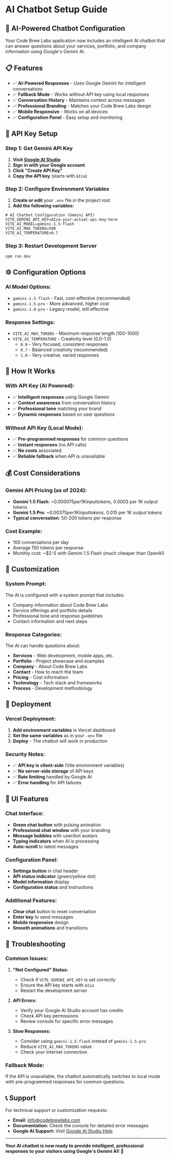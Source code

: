# AI Chatbot Setup Guide

## 🤖 **AI-Powered Chatbot Configuration**

Your Code Brew Labs application now includes an intelligent AI chatbot that can answer questions about your services, portfolio, and company information using Google's Gemini AI.

## 📋 **Features**

- ✅ **AI-Powered Responses** - Uses Google Gemini for intelligent conversations
- ✅ **Fallback Mode** - Works without API key using local responses
- ✅ **Conversation History** - Maintains context across messages
- ✅ **Professional Branding** - Matches your Code Brew Labs design
- ✅ **Mobile Responsive** - Works on all devices
- ✅ **Configuration Panel** - Easy setup and monitoring

## 🔑 **API Key Setup**

### **Step 1: Get Gemini API Key**

1. **Visit [Google AI Studio](https://makersuite.google.com/app/apikey)**
2. **Sign in with your Google account**
3. **Click "Create API Key"**
4. **Copy the API key** (starts with `AIza`)

### **Step 2: Configure Environment Variables**

1. **Create or edit** your `.env` file in the project root
2. **Add the following variables:**

```env
# AI Chatbot Configuration (Gemini API)
VITE_GEMINI_API_KEY=AIza-your-actual-api-key-here
VITE_AI_MODEL=gemini-1.5-flash
VITE_AI_MAX_TOKENS=500
VITE_AI_TEMPERATURE=0.7
```

### **Step 3: Restart Development Server**

```bash
npm run dev
```

## ⚙️ **Configuration Options**

### **AI Model Options:**
- `gemini-1.5-flash` - Fast, cost-effective (recommended)
- `gemini-1.5-pro` - More advanced, higher cost
- `gemini-1.0-pro` - Legacy model, still effective

### **Response Settings:**
- `VITE_AI_MAX_TOKENS` - Maximum response length (100-1000)
- `VITE_AI_TEMPERATURE` - Creativity level (0.0-1.0)
  - `0.0` - Very focused, consistent responses
  - `0.7` - Balanced creativity (recommended)
  - `1.0` - Very creative, varied responses

## 🎯 **How It Works**

### **With API Key (AI Powered):**
- ✅ **Intelligent responses** using Google Gemini
- ✅ **Context awareness** from conversation history
- ✅ **Professional tone** matching your brand
- ✅ **Dynamic responses** based on user questions

### **Without API Key (Local Mode):**
- ✅ **Pre-programmed responses** for common questions
- ✅ **Instant responses** (no API calls)
- ✅ **No costs** associated
- ✅ **Reliable fallback** when API is unavailable

## 💰 **Cost Considerations**

### **Gemini API Pricing (as of 2024):**
- **Gemini 1.5 Flash**: ~$0.000075 per 1K input tokens, ~$0.0003 per 1K output tokens
- **Gemini 1.5 Pro**: ~$0.00375 per 1K input tokens, ~$0.015 per 1K output tokens
- **Typical conversation**: 50-200 tokens per response

### **Cost Example:**
- 100 conversations per day
- Average 150 tokens per response
- Monthly cost: ~$2-5 with Gemini 1.5 Flash (much cheaper than OpenAI)

## 🔧 **Customization**

### **System Prompt:**
The AI is configured with a system prompt that includes:
- Company information about Code Brew Labs
- Service offerings and portfolio details
- Professional tone and response guidelines
- Contact information and next steps

### **Response Categories:**
The AI can handle questions about:
- **Services** - Web development, mobile apps, etc.
- **Portfolio** - Project showcase and examples
- **Company** - About Code Brew Labs
- **Contact** - How to reach the team
- **Pricing** - Cost information
- **Technology** - Tech stack and frameworks
- **Process** - Development methodology

## 🚀 **Deployment**

### **Vercel Deployment:**
1. **Add environment variables** in Vercel dashboard
2. **Set the same variables** as in your `.env` file
3. **Deploy** - The chatbot will work in production

### **Security Notes:**
- ✅ **API key is client-side** (Vite environment variables)
- ✅ **No server-side storage** of API keys
- ✅ **Rate limiting** handled by Google AI
- ✅ **Error handling** for API failures

## 🎨 **UI Features**

### **Chat Interface:**
- **Green chat button** with pulsing animation
- **Professional chat window** with your branding
- **Message bubbles** with user/bot avatars
- **Typing indicators** when AI is processing
- **Auto-scroll** to latest messages

### **Configuration Panel:**
- **Settings button** in chat header
- **API status indicator** (green/yellow dot)
- **Model information** display
- **Configuration status** and instructions

### **Additional Features:**
- **Clear chat** button to reset conversation
- **Enter key** to send messages
- **Mobile responsive** design
- **Smooth animations** and transitions

## 🐛 **Troubleshooting**

### **Common Issues:**

1. **"Not Configured" Status:**
   - Check if `VITE_GEMINI_API_KEY` is set correctly
   - Ensure the API key starts with `AIza`
   - Restart the development server

2. **API Errors:**
   - Verify your Google AI Studio account has credits
   - Check API key permissions
   - Review console for specific error messages

3. **Slow Responses:**
   - Consider using `gemini-1.5-flash` instead of `gemini-1.5-pro`
   - Reduce `VITE_AI_MAX_TOKENS` value
   - Check your internet connection

### **Fallback Mode:**
If the API is unavailable, the chatbot automatically switches to local mode with pre-programmed responses for common questions.

## 📞 **Support**

For technical support or customization requests:
- **Email:** info@codebrewlabs.com
- **Documentation:** Check the console for detailed error messages
- **Google AI Support:** Visit [Google AI Studio Help](https://ai.google.dev/docs)

---

**Your AI chatbot is now ready to provide intelligent, professional responses to your visitors using Google's Gemini AI!** 🎉
